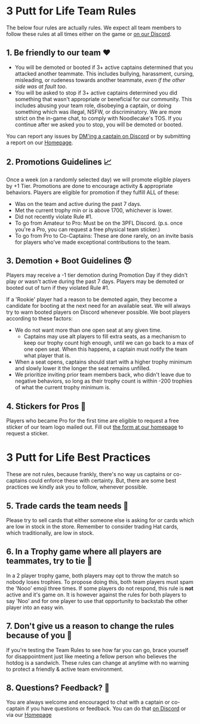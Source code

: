 # 3 Putt for Life Team Rules

The below four rules are actually rules. We expect all team members to follow these rules at all times either on the game or [on our Discord](https://discord.gg/RGzcnXfWhv).

## 1. Be friendly to our team ❤️

- You will be demoted or booted if 3+ active captains determined that you attacked another teammate. This includes bullying, harassment, cursing, misleading, or rudeness towards another teammate, _even if the other side was at fault too_.
- You will be asked to stop if 3+ active captains determined you did something that wasn't appropriate or beneficial for our community. This includes abusing your team role, disobeying a captain, or doing something which was illegal, NSFW, or discriminatory. We are more strict on the in-game chat, to comply with Noodlecake's TOS. If you continue after we asked you to stop, you will be demoted or booted.

You can report any issues by [DM'ing a captain on Discord](https://discord.gg/RGzcnXfWhv) or by submitting a report on our [Homepage](https://linktr.ee/3pfl). 

 ## 2. Promotions Guidelines 📈
Once a week (on a randomly selected day) we will promote eligible players by +1 Tier. Promotions are done to encourage activity & appropriate behaviors. Players are eligible for promotion if they fulfill ALL of these:

- Was on the team and active during the past 7 days.
- Met the current trophy min or is above 1700, whichever is lower.
- Did not recently violate Rule #1.
- To go from Amateur to Pro: Must be on the 3PFL Discord. (p.s. once you're a Pro, you can request a free physical team sticker.)
- To go from Pro to Co-Captains: These are done rarely, on an invite basis for players who've made exceptional contributions to the team.

## 3. Demotion + Boot Guidelines 😞
Players may receive a -1 tier demotion during Promotion Day if they didn't play _or_ wasn't active during the past 7 days. Players may be demoted or booted out of turn if they violated Rule #1.

If a 'Rookie' player had a reason to be demoted again, they become a candidate for booting at the next need for an available seat. We will always try to warn booted players on Discord whenever possible. We boot players according to these factors:

- We do not want more than one open seat at any given time.
  - Captains may use alt players to fill extra seats, as a mechanism to keep our trophy count high enough, until we can go back to a max of one open seat. When this happens, a captain must notify the team what player that is.
- When a seat opens, captains should start with a higher trophy minimum and slowly lower it the longer the seat remains unfilled.
- We prioritize inviting prior team members back, who didn't leave due to negative behaviors, so long as their trophy count is within -200 trophies of what the current trophy minimum is.

## 4. Stickers for Pros 💌
Players who became Pro for the first time are eligible to request a free sticker of our team logo mailed out. Fill out [the form at our homepage](https://linktr.ee/3pfl) to request a sticker.

# 3 Putt for Life Best Practices

These are not rules, because frankly, there's no way us captains or co-captains could enforce these with certainty. But, there are some best practices we kindly ask you to follow, whenever possible.

## 5. Trade cards the team needs 🧢
Please try to sell cards that either someone else is asking for or cards which are low in stock in the store. Remember to consider trading Hat cards, which traditionally, are low in stock.

## 6. In a Trophy game where all players are teammates, try to tie 🤝
In a 2 player trophy game, both players may opt to throw the match so nobody loses trophies. To propose doing this, both team players must spam the 'Nooo' emoji three times. If some players do not respond, this rule is **not** active and it's game on. It is however against the rules for both players to say 'Noo' and for one player to use that opportunity to backstab the other player into an easy win.

## 7. Don't give us a reason to change the rules because of you 🌭
If you're testing the Team Rules to see how far you can go, brace yourself for disappointment just like meeting a fellow person who believes the hotdog is a sandwich. These rules can change at anytime with no warning to protect a friendly & active team environment.

## 8. Questions? Feedback? 💬
You are always welcome and encouraged to chat with a captain or co-captain if you have questions or feedback. You can do that [on Discord](https://discord.gg/RGzcnXfWhv) or via our [Homepage](https://linktr.ee/3pfl)
